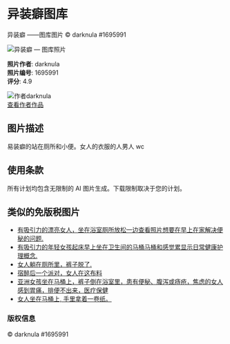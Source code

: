 # 异装癖图库

异装癖 ——图库图片 © darknula #1695991

![异装癖 — 图库照片](https://static3.depositphotos.com/1003874/169/i/950/depositphotos_1695991-stock-photo-transvestite.jpg)

**照片作者**: darknula  
**照片编号**: 1695991  
**评分**: 4.9

![作者darknula](https://static.depositphotos.com/storage/avatars/1003/1003874/m_1003874.jpg?c4ca4238a0b923820dcc509a6f75849b)  
[查看作者作品](https://static.depositphotos.com/storage/avatars/1003/1003874/m_1003874.jpg?c4ca4238a0b923820dcc509a6f75849b)

## 图片描述
易装癖的站在厕所和小便。女人的衣服的人男人 wc

## 使用条款
所有计划均包含无限制的 AI 图片生成。下载限制取决于您的计划。

## 类似的免版税图片
- [有吸引力的漂亮女人，坐在浴室厕所放松一边查看照片想要在早上在家解决便秘的问题.](https://st3.depositphotos.com/4817991/16812/i/150/depositphotos_168120572-stock-photo-attractive-pretty-woman-sitting-on.jpg)
- [有吸引力的年轻女孩起床早上坐在卫生间的马桶马桶和感觉累显示日常健康护理概念.](https://st3.depositphotos.com/4817991/16812/i/150/depositphotos_168120634-stock-photo-attractive-young-girl-waking-up.jpg)
- [女人躺在厕所里，裤子脱了.](https://st2.depositphotos.com/1003556/10617/i/150/depositphotos_106172240-stock-photo-female-setting-at-a-toilet.jpg)
- [宿醉后一个派对，女人在这布料](https://st2.depositphotos.com/1001545/6705/i/150/depositphotos_67053491-stock-photo-hangover-after-a-party-woman.jpg)
- [亚洲女孩坐在马桶上，裤子倒在浴室里，患有便秘、腹泻或痔疮，焦虑的女人感到胃痛，排便不出来，医疗保健](https://st3.depositphotos.com/18597084/32241/i/150/depositphotos_322416006-stock-photo-asian-child-girl-sitting-on.jpg)
- [女人坐在马桶上, 手里拿着一卷纸。](https://st3.depositphotos.com/1912333/18513/i/150/depositphotos_185133850-stock-photo-woman-sitting-toilet-holding-roll.jpg)

### 版权信息
© darknula #1695991